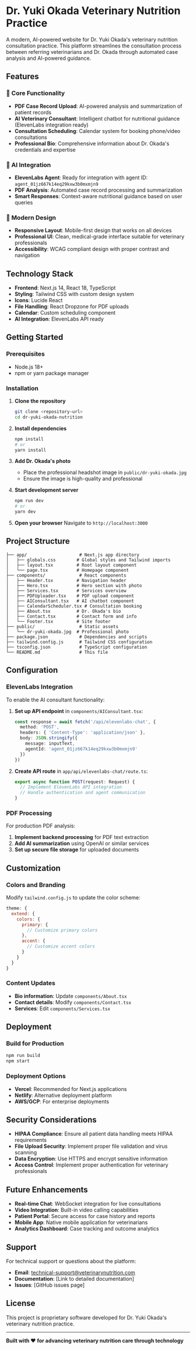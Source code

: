 # Dr. Yuki Okada Veterinary Nutrition Practice

A modern, AI-powered website for Dr. Yuki Okada's veterinary nutrition consultation practice. This platform streamlines the consultation process between referring veterinarians and Dr. Okada through automated case analysis and AI-powered guidance.

## Features

### 🚀 Core Functionality
- **PDF Case Record Upload**: AI-powered analysis and summarization of patient records
- **AI Veterinary Consultant**: Intelligent chatbot for nutritional guidance (ElevenLabs integration ready)
- **Consultation Scheduling**: Calendar system for booking phone/video consultations
- **Professional Bio**: Comprehensive information about Dr. Okada's credentials and expertise

### 🤖 AI Integration
- **ElevenLabs Agent**: Ready for integration with agent ID: `agent_01jz667k14eq29kxw3b0mxmjn9`
- **PDF Analysis**: Automated case record processing and summarization
- **Smart Responses**: Context-aware nutritional guidance based on user queries

### 📱 Modern Design
- **Responsive Layout**: Mobile-first design that works on all devices
- **Professional UI**: Clean, medical-grade interface suitable for veterinary professionals
- **Accessibility**: WCAG compliant design with proper contrast and navigation

## Technology Stack

- **Frontend**: Next.js 14, React 18, TypeScript
- **Styling**: Tailwind CSS with custom design system
- **Icons**: Lucide React
- **File Handling**: React Dropzone for PDF uploads
- **Calendar**: Custom scheduling component
- **AI Integration**: ElevenLabs API ready

## Getting Started

### Prerequisites
- Node.js 18+ 
- npm or yarn package manager

### Installation

1. **Clone the repository**
   ```bash
   git clone <repository-url>
   cd dr-yuki-okada-nutrition
   ```

2. **Install dependencies**
   ```bash
   npm install
   # or
   yarn install
   ```

3. **Add Dr. Okada's photo**
   - Place the professional headshot image in `public/dr-yuki-okada.jpg`
   - Ensure the image is high-quality and professional

4. **Start development server**
   ```bash
   npm run dev
   # or
   yarn dev
   ```

5. **Open your browser**
   Navigate to `http://localhost:3000`

## Project Structure

```
├── app/                    # Next.js app directory
│   ├── globals.css        # Global styles and Tailwind imports
│   ├── layout.tsx         # Root layout component
│   └── page.tsx           # Homepage component
├── components/             # React components
│   ├── Header.tsx         # Navigation header
│   ├── Hero.tsx           # Hero section with photo
│   ├── Services.tsx       # Services overview
│   ├── PDFUploader.tsx    # PDF upload component
│   ├── AIConsultant.tsx   # AI chatbot component
│   ├── CalendarScheduler.tsx # Consultation booking
│   ├── About.tsx          # Dr. Okada's bio
│   ├── Contact.tsx        # Contact form and info
│   └── Footer.tsx         # Site footer
├── public/                 # Static assets
│   └── dr-yuki-okada.jpg  # Professional photo
├── package.json            # Dependencies and scripts
├── tailwind.config.js      # Tailwind CSS configuration
├── tsconfig.json           # TypeScript configuration
└── README.md               # This file
```

## Configuration

### ElevenLabs Integration
To enable the AI consultant functionality:

1. **Set up API endpoint** in `components/AIConsultant.tsx`:
   ```typescript
   const response = await fetch('/api/elevenlabs-chat', {
     method: 'POST',
     headers: { 'Content-Type': 'application/json' },
     body: JSON.stringify({ 
       message: inputText,
       agentId: 'agent_01jz667k14eq29kxw3b0mxmjn9'
     })
   })
   ```

2. **Create API route** in `app/api/elevenlabs-chat/route.ts`:
   ```typescript
   export async function POST(request: Request) {
     // Implement ElevenLabs API integration
     // Handle authentication and agent communication
   }
   ```

### PDF Processing
For production PDF analysis:

1. **Implement backend processing** for PDF text extraction
2. **Add AI summarization** using OpenAI or similar services
3. **Set up secure file storage** for uploaded documents

## Customization

### Colors and Branding
Modify `tailwind.config.js` to update the color scheme:
```javascript
theme: {
  extend: {
    colors: {
      primary: {
        // Customize primary colors
      },
      accent: {
        // Customize accent colors
      }
    }
  }
}
```

### Content Updates
- **Bio information**: Update `components/About.tsx`
- **Contact details**: Modify `components/Contact.tsx`
- **Services**: Edit `components/Services.tsx`

## Deployment

### Build for Production
```bash
npm run build
npm start
```

### Deployment Options
- **Vercel**: Recommended for Next.js applications
- **Netlify**: Alternative deployment platform
- **AWS/GCP**: For enterprise deployments

## Security Considerations

- **HIPAA Compliance**: Ensure all patient data handling meets HIPAA requirements
- **File Upload Security**: Implement proper file validation and virus scanning
- **Data Encryption**: Use HTTPS and encrypt sensitive information
- **Access Control**: Implement proper authentication for veterinary professionals

## Future Enhancements

- **Real-time Chat**: WebSocket integration for live consultations
- **Video Integration**: Built-in video calling capabilities
- **Patient Portal**: Secure access for case history and reports
- **Mobile App**: Native mobile application for veterinarians
- **Analytics Dashboard**: Case tracking and outcome analytics

## Support

For technical support or questions about the platform:
- **Email**: technical-support@veterinarynutrition.com
- **Documentation**: [Link to detailed documentation]
- **Issues**: [GitHub issues page]

## License

This project is proprietary software developed for Dr. Yuki Okada's veterinary nutrition practice.

---

**Built with ❤️ for advancing veterinary nutrition care through technology**
